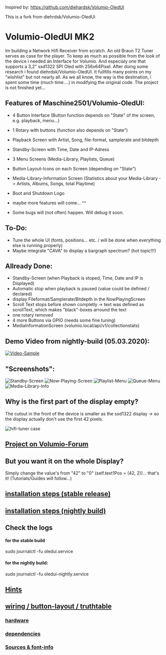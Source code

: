 Inspired by: https://github.com/diehardsk/Volumio-OledUI

This is a fork from diehrdsk/Volumio-OledUi

# Volumio-OledUI MK2

Im building a Network Hifi Receiver from scratch.
An old Braun T2 Tuner serves as case for the player.
To keep as much as possible from the look of the device i needed an Interface for Volumio.
And especialy one that supports a 3,2" ssd1322 SPI Oled with 256x64Pixel.
After doing some research i found diehrdsk/Volumio-OledUI.
It fullfills many points on my "wishlist" but not nearly all.
As we all know, the way is the destination, i spent some time (much time....) in modifying the original code.
The project is not finished yet...

## Features of Maschine2501/Volumio-OledUI:

* 4 Button Interface (Button function depends on "State" of the screen, e.g. playback, menu...)
* 1 Rotary with buttons (function also depends on "State")
* Playback Screen with Artist, Song, file-format, samplerate and bitdepth
* Standby-Screen with Time, Date and IP-Adress
* 3 Menu Screens (Media-Library, Playlists, Queue)
* Button Layout-Icons on each Screen (depending on "State")
* Media-Library-Information Screen (Statistics about your Media-Library -> Artists, Albums, Songs, total Playtime)
* Boot and Shutdown Logo
* maybe more features will come... ^^

* Some bugs will (not often) happen. Will debug it soon.

## To-Do: 

* Tune the whole UI (fonts, positions... etc. / will be done when everything else is running properly)
* Maybe integrate "CAVA" to display a bargraph spectrum? (hot topic!!!)

## Allready Done:

* Standby-Screen (when Playback is stoped, Time, Date and IP is Displayed)
* Automatic stop when playback is paused (value could be defined / declared)
* display Fileformat/Samplerate/Bitdepth in the NowPlayingScreen
* Scroll Text stops before shown completly -> text was defined as scrollText, which makes "black"-boxes arround the text
* one rotary removed
* 4 more Buttons via GPIO (needs some fine tuning)
* MediaInformationScreen (volumio.local/api/v1/collectionstats)

## Demo Video from nightly-build (05.03.2020):

[![Video-Sample](http://img.youtube.com/vi/9TtgO0_KqNk/0.jpg)](http://www.youtube.com/watch?v=9TtgO0_KqNk "Video-Sample")

## "Screenshots":

![Standby-Screen](https://i.ibb.co/Sr2xK8H/Screenshot-05-03-2020-20-08-25.jpg)
![Now-Playing-Screen](https://i.ibb.co/ZKGB3Wb/Screenshot-05-03-2020-20-08-47.jpg)
![Playlist-Menu](https://i.ibb.co/tbM3JNf/Screenshot-05-03-2020-20-09-05.jpg)
![Queue-Menu](https://i.ibb.co/HrRhxJL/Screenshot-05-03-2020-20-09-29.jpg)
![Media-Library-Info](https://i.ibb.co/P9ZtKsc/Screenshot-05-03-2020-20-09-59.jpg)

## Why is the first part of the display empty?

The cutout in the front of the device is smaller as the ssd1322 display -> so the display actually don't use the first 42 pixels.

![hifi-tuner case](https://i.ibb.co/WpsSd5z/Entwurfszeichnung-NR1-500px.jpg)

## [Project on Volumio-Forum](https://forum.volumio.org/256x64-oled-ssd1322-spi-buttons-rotary-interface-t14098.html#p72945)

## But you want it on the whole Display?

Simply change the value's from "42" to "0" (self.text1Pos = (42, 2))... that's it! (Tutorials/Guides will follow...)

## [installation steps (stable release)](https://github.com/Maschine2501/Volumio-OledUI/wiki/Installation-steps-(stable-release))

## [installation steps (nightly build)](https://github.com/Maschine2501/Volumio-OledUI/wiki/Installation-steps-(nightly))

## Check the logs

#### for the stable build

sudo journalctl -fu oledui.service

#### for the nightly build:

sudo journalctl -fu oledui-nightly.service

## [Hints](https://github.com/Maschine2501/Volumio-OledUI/wiki/hints---tricks---nice-to-know)

## [wiring / button-layout / truthtable](https://github.com/Maschine2501/Volumio-OledUI/wiki/Wiring---Button-Truthtable)

### [hardware](https://github.com/Maschine2501/Volumio-OledUI/wiki/Hardware)

### [dependencies](https://github.com/Maschine2501/Volumio-OledUI/wiki/Dependencies)

### [Sources & font-info](https://github.com/Maschine2501/Volumio-OledUI/wiki/Sources---font-information)


